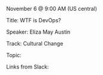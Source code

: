 November 6 @ 9:00 AM (US central)

Title: WTF is DevOps?

Speaker: Eliza May Austin

Track: Cultural Change

Topic:

Links from Slack:

